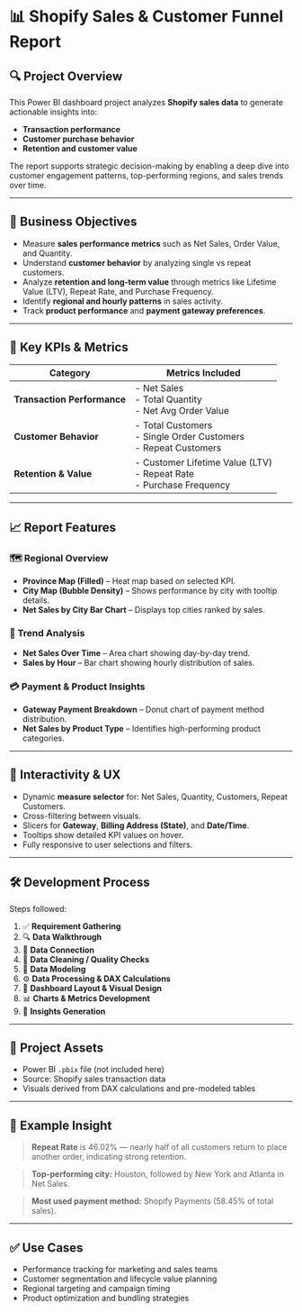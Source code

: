 # 📊 Shopify Sales & Customer Funnel Report

## 🔍 Project Overview

This Power BI dashboard project analyzes **Shopify sales data** to generate actionable insights into:
- **Transaction performance**
- **Customer purchase behavior**
- **Retention and customer value**

The report supports strategic decision-making by enabling a deep dive into customer engagement patterns, top-performing regions, and sales trends over time.

---

## 🎯 Business Objectives

- Measure **sales performance metrics** such as Net Sales, Order Value, and Quantity.
- Understand **customer behavior** by analyzing single vs repeat customers.
- Analyze **retention and long-term value** through metrics like Lifetime Value (LTV), Repeat Rate, and Purchase Frequency.
- Identify **regional and hourly patterns** in sales activity.
- Track **product performance** and **payment gateway preferences**.

---

## 📌 Key KPIs & Metrics

| Category                  | Metrics Included                                           |
|--------------------------|------------------------------------------------------------|
| **Transaction Performance** | - Net Sales<br>- Total Quantity<br>- Net Avg Order Value |
| **Customer Behavior**    | - Total Customers<br>- Single Order Customers<br>- Repeat Customers |
| **Retention & Value**    | - Customer Lifetime Value (LTV)<br>- Repeat Rate<br>- Purchase Frequency |

---

## 📈 Report Features

### 🗺️ Regional Overview
- **Province Map (Filled)** – Heat map based on selected KPI.
- **City Map (Bubble Density)** – Shows performance by city with tooltip details.
- **Net Sales by City Bar Chart** – Displays top cities ranked by sales.

### 📅 Trend Analysis
- **Net Sales Over Time** – Area chart showing day-by-day trend.
- **Sales by Hour** – Bar chart showing hourly distribution of sales.

### 💳 Payment & Product Insights
- **Gateway Payment Breakdown** – Donut chart of payment method distribution.
- **Net Sales by Product Type** – Identifies high-performing product categories.

---

## 🔁 Interactivity & UX

- Dynamic **measure selector** for: Net Sales, Quantity, Customers, Repeat Customers.
- Cross-filtering between visuals.
- Slicers for **Gateway**, **Billing Address (State)**, and **Date/Time**.
- Tooltips show detailed KPI values on hover.
- Fully responsive to user selections and filters.

---

## 🛠️ Development Process

Steps followed:

1. ✅ **Requirement Gathering**  
2. 🔍 **Data Walkthrough**  
3. 🔗 **Data Connection**  
4. 🧹 **Data Cleaning / Quality Checks**  
5. 🧱 **Data Modeling**  
6. ⚙️ **Data Processing & DAX Calculations**  
7. 📐 **Dashboard Layout & Visual Design**  
8. 📊 **Charts & Metrics Development**  
9. 🔎 **Insights Generation**

---

## 📁 Project Assets

- Power BI `.pbix` file (not included here)
- Source: Shopify sales transaction data
- Visuals derived from DAX calculations and pre-modeled tables

---

## 📌 Example Insight

> **Repeat Rate** is 46.02% — nearly half of all customers return to place another order, indicating strong retention.

> **Top-performing city:** Houston, followed by New York and Atlanta in Net Sales.

> **Most used payment method:** Shopify Payments (58.45% of total sales).

---

## ✅ Use Cases

- Performance tracking for marketing and sales teams
- Customer segmentation and lifecycle value planning
- Regional targeting and campaign timing
- Product optimization and bundling strategies

